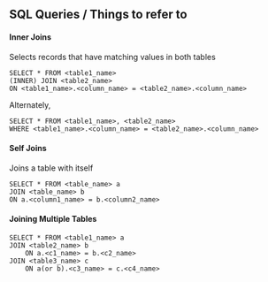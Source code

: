 ## SQL Queries / Things to refer to

#### Inner Joins

Selects records that have matching values in both tables

```
SELECT * FROM <table1_name>
(INNER) JOIN <table2_name>
ON <table1_name>.<column_name> = <table2_name>.<column_name>
```

Alternately,

```
SELECT * FROM <table1_name>, <table2_name>
WHERE <table1_name>.<column_name> = <table2_name>.<column_name>
```

#### Self Joins

Joins a table with itself

```
SELECT * FROM <table_name> a
JOIN <table_name> b
ON a.<column1_name> = b.<column2_name>
```

#### Joining Multiple Tables

```
SELECT * FROM <table1_name> a
JOIN <table2_name> b
    ON a.<c1_name> = b.<c2_name>
JOIN <table3_name> c
    ON a(or b).<c3_name> = c.<c4_name>
```
